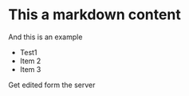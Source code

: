 # This a markdown content

And this is an example

* Test1
* Item 2
* Item 3

Get edited form the server


